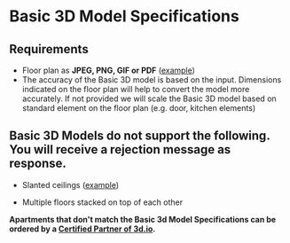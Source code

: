 # Basic 3D Model Specifications

## Requirements

* Floor plan as **JPEG, PNG, GIF or PDF** ([example](https://storage.3d.io/535e624259ee6b0200000484/2017-08-29_11-14-46_rsBtiq/floorplan.jpg))
* The accuracy of the Basic 3D model is based on the input. Dimensions indicated on the floor plan will help to convert the model more accurately. If not provided we will scale the Basic 3D model based on standard element on the floor plan (e.g. door, kitchen elements) 

## Basic 3D Models do not support the following. You will receive a rejection message as response.

* Slanted ceilings ([example](https://storage.3d.io/535e624259ee6b0200000484/2017-08-29_11-38-25_9kakpS/home-2112652_960_720.jpg))

* Multiple floors stacked on top of each other


**Apartments that don't match the Basic 3d Model Specifications can be ordered by a [Certified Partner of 3d.io](https://www.3d.io.com).**

